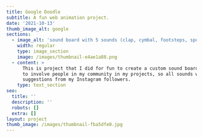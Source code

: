 ```yaml
---
title: Google Doodle
subtitle: A fun web animation project.
date: '2021-10-13'
thumb_image_alt: google
sections:
  - image_alt: 'sound board with 5 sounds (clap, cymbal, footsteps, spooky, bell'
    width: regular
    type: image_section
    image: /images/thumbnail-e4ae1a88.png
  - content: >
      This is project that I did for fun to create a custom sound board. I like
      to involve people in my community in my projects, so all sounds were
      suggestions from my Instagram followers.
    type: text_section
seo:
  title: ''
  description: ''
  robots: []
  extra: []
layout: project
thumb_image: /images/thumbnail-fba5dfe0.jpg
---
```

